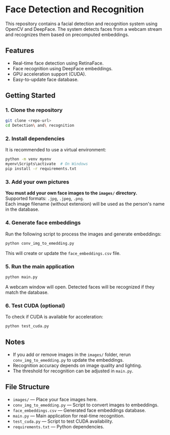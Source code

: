 # Face Detection and Recognition

This repository contains a facial detection and recognition system using OpenCV and DeepFace. The system detects faces from a webcam stream and recognizes them based on precomputed embeddings.

## Features

- Real-time face detection using RetinaFace.
- Face recognition using DeepFace embeddings.
- GPU acceleration support (CUDA).
- Easy-to-update face database.

## Getting Started

### 1. Clone the repository

```sh
git clone <repo-url>
cd Detection\ and\ recognition
```

### 2. Install dependencies

It is recommended to use a virtual environment:

```sh
python -m venv myenv
myenv\Scripts\activate  # On Windows
pip install -r requirements.txt
```

### 3. Add your own pictures

**You must add your own face images to the `images/` directory.**  
Supported formats: `.jpg`, `.jpeg`, `.png`.  
Each image filename (without extension) will be used as the person's name in the database.

### 4. Generate face embeddings

Run the following script to process the images and generate embeddings:

```sh
python conv_img_to_emedding.py
```

This will create or update the `face_embeddings.csv` file.

### 5. Run the main application

```sh
python main.py
```

A webcam window will open. Detected faces will be recognized if they match the database.

### 6. Test CUDA (optional)

To check if CUDA is available for acceleration:

```sh
python test_cuda.py
```

## Notes

- If you add or remove images in the `images/` folder, rerun `conv_img_to_emedding.py` to update the embeddings.
- Recognition accuracy depends on image quality and lighting.
- The threshold for recognition can be adjusted in `main.py`.

## File Structure

- `images/` — Place your face images here.
- `conv_img_to_emedding.py` — Script to convert images to embeddings.
- `face_embeddings.csv` — Generated face embeddings database.
- `main.py` — Main application for real-time recognition.
- `test_cuda.py` — Script to test CUDA availability.
- `requirements.txt` — Python dependencies.


